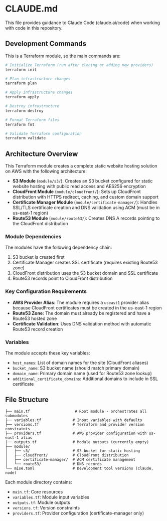# CLAUDE.md

This file provides guidance to Claude Code (claude.ai/code) when working with code in this repository.

## Development Commands

This is a Terraform module, so the main commands are:

```bash
# Initialize Terraform (run after cloning or adding new providers)
terraform init

# Plan infrastructure changes
terraform plan

# Apply infrastructure changes
terraform apply

# Destroy infrastructure
terraform destroy

# Format Terraform files
terraform fmt

# Validate Terraform configuration
terraform validate
```

## Architecture Overview

This Terraform module creates a complete static website hosting solution on AWS with the following architecture:

- **S3 Module** (`module/s3/`): Creates an S3 bucket configured for static website hosting with public read access and AES256 encryption
- **CloudFront Module** (`module/cloudfront/`): Sets up CloudFront distribution with HTTPS redirect, caching, and custom domain support
- **Certificate Manager Module** (`module/certificate-manager/`): Handles SSL/TLS certificate creation and DNS validation using ACM (must be in us-east-1 region)
- **Route53 Module** (`module/route53/`): Creates DNS A records pointing to the CloudFront distribution

### Module Dependencies

The modules have the following dependency chain:
1. S3 bucket is created first
2. Certificate Manager creates SSL certificate (requires existing Route53 zone)
3. CloudFront distribution uses the S3 bucket domain and SSL certificate
4. Route53 records point to CloudFront distribution

### Key Configuration Requirements

- **AWS Provider Alias**: The module requires a `useast1` provider alias because CloudFront certificates must be created in the us-east-1 region
- **Route53 Zone**: The domain must already be registered and have a Route53 hosted zone
- **Certificate Validation**: Uses DNS validation method with automatic Route53 record creation

### Variables

The module accepts these key variables:
- `host_names`: List of domain names for the site (CloudFront aliases)
- `bucket_name`: S3 bucket name (should match primary domain)
- `domain_name`: Primary domain name (used for Route53 zone lookup)
- `additional_certificate_domains`: Additional domains to include in SSL certificate

## File Structure

```
├── main.tf                    # Root module - orchestrates all submodules
├── variables.tf              # Input variables with defaults
├── versions.tf               # Terraform and provider version constraints
├── providers.tf              # AWS provider configuration with us-east-1 alias
├── outputs.tf                # Module outputs (currently empty)
├── module/
│   ├── s3/                   # S3 bucket for static hosting
│   ├── cloudfront/           # CloudFront distribution
│   ├── certificate-manager/  # ACM certificate management
│   └── route53/              # DNS records
└── mise.toml                 # Development tool versions (claude, node)
```

Each module directory contains:
- `main.tf`: Core resources
- `variables.tf`: Module input variables
- `outputs.tf`: Module outputs
- `versions.tf`: Version constraints
- `providers.tf`: Provider configuration (certificate-manager only)